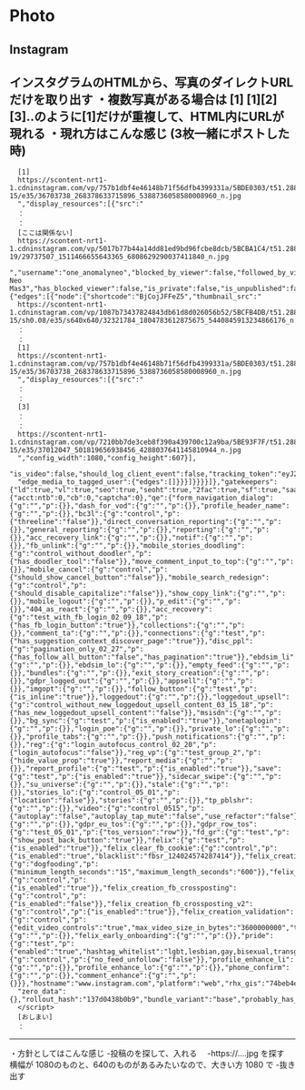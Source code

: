 # Photo
## Instagram
インスタグラムのHTMLから、写真のダイレクトURLだけを取り出す
・複数写真がある場合は [1] [1][2][3]..のように[1]だけが重複して、HTML内にURLが現れる
・現れ方はこんな感じ (3枚一緒にポストした時)
--------------
      [1]
      https://scontent-nrt1-1.cdninstagram.com/vp/757b1dbf4e46148b71f56dfb4399331a/5BDE0303/t51.2885-15/e35/36703738_268378633715896_5388736058580008960_n.jpg
      ","display_resources":[{"src":"
      ：
      ：
      [ここは関係ない]
      https://scontent-nrt1-1.cdninstagram.com/vp/5017b77b44a14dd81ed9bd96fcbe8dcb/5BCBA1C4/t51.2885-19/29737507_1511466655643365_6808629290037411840_n.jpg
      ","username":"one_anomalyneo","blocked_by_viewer":false,"followed_by_viewer":false,"full_name":"Anomaly Neo Mas3","has_blocked_viewer":false,"is_private":false,"is_unpublished":false,"is_verified":false,"requested_by_viewer":false},"is_ad":false,"edge_web_media_to_related_media":{"edges":[{"node":{"shortcode":"BjCojJFFeZ5","thumbnail_src":"
      https://scontent-nrt1-1.cdninstagram.com/vp/1087b73437824843db61d8d026056b52/5BCFB4DB/t51.2885-15/sh0.08/e35/s640x640/32321784_1804783612875675_5440845913234866176_n.jpg
      ：
      ：
      [1]
      https://scontent-nrt1-1.cdninstagram.com/vp/757b1dbf4e46148b71f56dfb4399331a/5BDE0303/t51.2885-15/e35/36703738_268378633715896_5388736058580008960_n.jpg
      ","display_resources":[{"src":"
      ：
      ：
      [3]
      ：
      ：
      https://scontent-nrt1-1.cdninstagram.com/vp/7210bb7de3ceb8f390a439700c12a9ba/5BE93F7F/t51.2885-15/e35/37012047_501819656938456_4288037641145810944_n.jpg
      ","config_width":1080,"config_height":607}],
      "is_video":false,"should_log_client_event":false,"tracking_token":"eyJ2ZXJzaW9uIjo1LCJwYXlsb2FkIjp7ImlzX2FuYWx5dGljc190cmFja2VkIjpmYWxzZSwidXVpZCI6IjczN2M2ZGEzZWQyODQ0NWM4N2ZjYzNmYjg3ZjIyNWY5MTgyMjMxNjUwNzkyMjEyNjM0MiIsInNlcnZlcl90b2tlbiI6IjE1MzE0NTcxMTkyMTh8MTgyMjMxNjUwNzkyMjEyNjM0MnwxNjI3MzIxMDk2fGFlYjc3ODNmMzJlYWJlZmJjODUyYzQyYjRmN2ViNjY0ZDU0OTdhMWJhMjIzMDRhNzE0NDdjNjBkZWQxZjlhOWIifSwic2lnbmF0dXJlIjoiIn0=",
      "edge_media_to_tagged_user":{"edges":[]}}}]}}}}]},"gatekeepers":{"ld":true,"vl":true,"seo":true,"seoht":true,"2fac":true,"sf":true,"saa":true},"knobs":{"acct:ntb":0,"cb":0,"captcha":0},"qe":{"form_navigation_dialog":{"g":"","p":{}},"dash_for_vod":{"g":"","p":{}},"profile_header_name":{"g":"","p":{}},"bc3l":{"g":"control","p":{"threeline":"false"}},"direct_conversation_reporting":{"g":"","p":{}},"general_reporting":{"g":"","p":{}},"reporting":{"g":"","p":{}},"acc_recovery_link":{"g":"","p":{}},"notif":{"g":"","p":{}},"fb_unlink":{"g":"","p":{}},"mobile_stories_doodling":{"g":"control_without_doodler","p":{"has_doodler_tool":"false"}},"move_comment_input_to_top":{"g":"","p":{}},"mobile_cancel":{"g":"control","p":{"should_show_cancel_button":"false"}},"mobile_search_redesign":{"g":"control","p":{"should_disable_capitalize":"false"}},"show_copy_link":{"g":"","p":{}},"mobile_logout":{"g":"","p":{}},"p_edit":{"g":"","p":{}},"404_as_react":{"g":"","p":{}},"acc_recovery":{"g":"test_with_fb_login_02_09_18","p":{"has_fb_login_button":"true"}},"collections":{"g":"","p":{}},"comment_ta":{"g":"","p":{}},"connections":{"g":"test","p":{"has_suggestion_context_discover_page":"true"}},"disc_ppl":{"g":"pagination_only_02_27","p":{"has_follow_all_button":"false","has_pagination":"true"}},"ebdsim_li":{"g":"","p":{}},"ebdsim_lo":{"g":"","p":{}},"empty_feed":{"g":"","p":{}},"bundles":{"g":"","p":{}},"exit_story_creation":{"g":"","p":{}},"gdpr_logged_out":{"g":"","p":{}},"appsell":{"g":"","p":{}},"imgopt":{"g":"","p":{}},"follow_button":{"g":"test","p":{"is_inline":"true"}},"loggedout":{"g":"","p":{}},"loggedout_upsell":{"g":"control_without_new_loggedout_upsell_content_03_15_18","p":{"has_new_loggedout_upsell_content":"false"}},"msisdn":{"g":"","p":{}},"bg_sync":{"g":"test","p":{"is_enabled":"true"}},"onetaplogin":{"g":"","p":{}},"login_poe":{"g":"","p":{}},"private_lo":{"g":"","p":{}},"profile_tabs":{"g":"","p":{}},"push_notifications":{"g":"","p":{}},"reg":{"g":"login_autofocus_control_02_20","p":{"login_autofocus":"false"}},"reg_vp":{"g":"test_group_2","p":{"hide_value_prop":"true"}},"report_media":{"g":"","p":{}},"report_profile":{"g":"test","p":{"is_enabled":"true"}},"save":{"g":"test","p":{"is_enabled":"true"}},"sidecar_swipe":{"g":"","p":{}},"su_universe":{"g":"","p":{}},"stale":{"g":"","p":{}},"stories_lo":{"g":"control_05_01","p":{"location":"false"}},"stories":{"g":"","p":{}},"tp_pblshr":{"g":"","p":{}},"video":{"g":"control_0515","p":{"autoplay":"false","autoplay_tap_mute":"false","use_refactor":"false"}},"gdpr_settings":{"g":"","p":{}},"gdpr_eu_tos":{"g":"","p":{}},"gdpr_row_tos":{"g":"test_05_01","p":{"tos_version":"row"}},"fd_gr":{"g":"test","p":{"show_post_back_button":"true"}},"felix":{"g":"test","p":{"is_enabled":"true"}},"felix_clear_fb_cookie":{"g":"control","p":{"is_enabled":"true","blacklist":"fbsr_124024574287414"}},"felix_creation_duration_limits":{"g":"dogfooding","p":{"minimum_length_seconds":"15","maximum_length_seconds":"600"}},"felix_creation_enabled":{"g":"control","p":{"is_enabled":"true"}},"felix_creation_fb_crossposting":{"g":"control","p":{"is_enabled":"false"}},"felix_creation_fb_crossposting_v2":{"g":"control","p":{"is_enabled":"true"}},"felix_creation_validation":{"g":"control","p":{"edit_video_controls":"true","max_video_size_in_bytes":"3600000000","title_maximum_length":"75","description_maximum_length":"2200","valid_cover_mime_types":"image/jpeg,image/png","valid_video_mime_types":"video/mp4,video/quicktime","valid_video_extensions":"mp4,mov"}},"felix_creation_video_upload":{"g":"","p":{}},"felix_early_onboarding":{"g":"","p":{}},"pride":{"g":"test","p":{"enabled":"true","hashtag_whitelist":"lgbt,lesbian,gay,bisexual,transgender,trans,queer,lgbtq,girlslikeus,girlswholikegirls,instagay,pride,gaypride,loveislove,pansexual,lovewins,transequalitynow,lesbiansofinstagram,asexual,nonbinary,lgbtpride,lgbta,lgbti,queerfashion,queers,queerpride,queerlife,marriageequality,pride2018,genderqueer,bi,genderfluid,lgbtqqia,comingout,intersex,transman,transwoman,twospirit,transvisibility,queerart,dragqueen,dragking,dragartist,twomoms,twodads,lesbianmoms,gaydads,gendernonconforming"}},"unfollow_confirm":{"g":"control","p":{"no_feed_unfollow":"false"}},"profile_enhance_li":{"g":"","p":{}},"profile_enhance_lo":{"g":"","p":{}},"phone_confirm":{"g":"","p":{}},"comment_enhance":{"g":"","p":{}}},"hostname":"www.instagram.com","platform":"web","rhx_gis":"74beb4e1f49a014eb8e80cdf95e53cd4","nonce":"MXqJ1nSNiMmRzAl4ISDFew==",
      "zero_data":{},"rollout_hash":"137d0438b0b9","bundle_variant":"base","probably_has_app":false,"show_app_install":true};
      </script>
      [おしまい]
      ：
--------------
・方針としてはこんな感じ
-投稿のを探して、入れる　
-https://....jpg を探す　横幅が 1080のものと、640のものがあるみたいなので、大きい方 1080 で
-抜き出す
